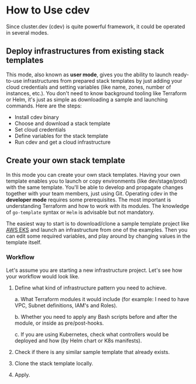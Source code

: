# How to Use cdev

Since cluster.dev (cdev) is quite powerful framework, it could be operated in several modes.

## Deploy infrastructures from existing stack templates

This mode, also known as **user mode**, gives you the ability to launch ready-to-use infrastructures from prepared stack templates by just adding your cloud credentials and setting variables (like name, zones, number of instances, etc.).
You don't need to know background tooling like Terraform or Helm, it's just as simple as downloading a sample and launching commands. Here are the steps:

* Install cdev binary
* Choose and download a stack template
* Set cloud credentials
* Define variables for the stack template
* Run cdev and get a cloud infrastructure

## Create your own stack template

In this mode you can create your own stack templates. Having your own template enables you to launch or copy environments (like dev/stage/prod) with the same template.
You'll be able to develop and propagate changes together with your team members, just using Git.
Operating cdev in the **developer mode** requires some prerequisites. The most important is understanding Terraform and how to work with its modules. The knowledge of `go-template` syntax or `Helm` is advisable but not mandatory.

The easiest way to start is to download/clone a sample template project like [AWS EKS](https://github.com/shalb/cdev-aws-eks)
and launch an infrastructure from one of the examples.
Then you can edit some required variables, and play around by changing values in the template itself.


### Workflow

Let's assume you are starting a new infrastructure project. Let's see how your workflow would look like.

1. Define what kind of infrastructure pattern you need to achieve.

      a. What Terraform modules it would include (for example: I need to have VPC, Subnet definitions, IAM's and Roles).
    
      b. Whether you need to apply any Bash scripts before and after the module, or inside as pre/post-hooks.
    
      c. If you are using Kubernetes, check what controllers would be deployed and how (by Helm chart or K8s manifests).

2. Check if there is any similar sample template that already exists.

3. Clone the stack template locally.

4. Apply.
